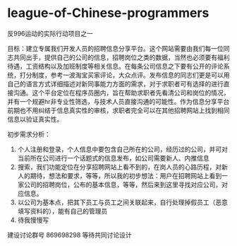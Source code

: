 # league-of-Chinese-programmers
反996运动的实际行动项目之一

目标：建立专属我们开发人员的招聘信息分享平台。这个网站需要由我们每一位同志共同出手，提供自己的公司的信息，招聘岗位之类的数据，当然也必须要有福利待遇，工资结构以及加班制度等相关信息。在每条公司信息之下要有公开的评论系统，打分制度，参考一波淘宝买家评论，大众点评。发布信息的同志们更是可以用自己的语言方式详细描述对新同事能力方面的需求，对于求职者可有选择的进行直接沟通。这个平台定位在程序员圈内，旨在帮助求职者先看清公司和岗位的情况，并有一个规避hr非专业性筛选，与技术人员直接沟通的可能性。作为信息分享平台前期也不用纠结于信息真实性的审核，求职者完全可以在其他招聘网站上找到相同信息以验证真实性。

初步需求分析：
  1. 个人注册和登录，个人信息中要包含自己所在的公司，经历过的公司，并可对当前所在公司进行一个话题式的信息发布，如公司需要新人、内推信息
  2. 搜索，我们功能定位在分享招聘网站上看不到的，在岗人员的心路历程，对新人的期待，想法和要求，等等，所以我的初步想法：用户在招聘网站上看到一家公司的招聘岗位，公布的基本信息，等等，然后来到这里寻找对应公司，对应信息。
  3. 以公司为基本点，把其下员工与员工之间关联起来，自行处理掉假员工（恶意填写资料的），能有自己的管理员
  4. 待我慢慢写

建设讨论群号 869698298 等待共同讨论设计

